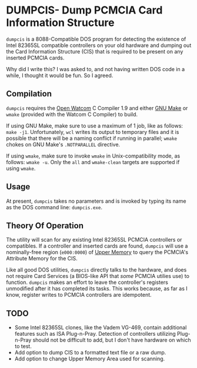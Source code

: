 # DUMPCIS- Dump PCMCIA Card Information Structure
`dumpcis` is a 8088-Compatible DOS program for detecting the existence of
Intel 82365SL compatible controllers on your old hardware and dumping out
the Card Information Structure (CIS) that is required to be present on any
inserted PCMCIA cards.

Why did I write this? I was asked to, and not having written DOS code in a
while, I thought it would be fun. So I agreed.

## Compilation
`dumpcis` requires the [Open Watcom](http://openwatcom.com) C Compiler 1.9
and either [GNU Make](https://www.gnu.org/software/make/) or `wmake` (provided
with the Watcom C Compiler) to build.

If using GNU Make, make sure to use a maximum of 1 job, like as follows:
`make -j1`. Unfortunately, `wcl` writes its output to temporary files and
it is possible that there will be a naming conflict if running in parallel;
`wmake` chokes on GNU Make's `.NOTPARALLEL` directive.

If using `wmake`, make sure to invoke `wmake` in Unix-compatibility mode, as
follows: `wmake -u`. Only the `all` and `wmake-clean` targets are supported if
using `wmake`.

## Usage
At present, `dumpcis` takes no parameters and is invoked by typing its name as
the DOS command line: `dumpcis.exe`.

## Theory Of Operation
The utility will scan for any existing Intel 82365SL PCMCIA controllers or
compatibles. If a controller and inserted cards are found,
`dumpcis` will use a nominally-free region (`e000:0000`) of
[Upper Memory](https://en.wikipedia.org/wiki/Upper_memory_area) to query the
PCMCIA's Attribute Memory for the CIS.

Like all good DOS utilities, `dumpcis` directly talks to the hardware, and does
not require Card Services (a BIOS-like API that _some_ PCMCIA utilies use) to
function. `dumpcis` makes an effort to leave the controller's registers
unmodified after it has completed its tasks. This works because, as far as I
know, register writes to PCMCIA controllers are idempotent.

## TODO
* Some Intel 82365SL clones, like the Vadem VG-469, contain additional features
  such as ISA Plug-n-Pray. Detection of controllers utilizing Plug-n-Pray
  should not be difficult to add, but I don't have hardware on which to test.
* Add option to dump CIS to a formatted text file or a raw dump.
* Add option to change Upper Memory Area used for scanning.
